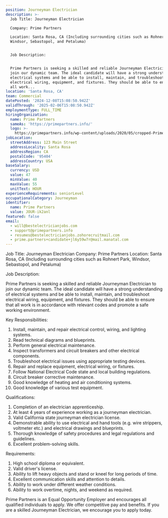 ```yaml
---
position: Journeyman Electrician
description: >-
  Job Title: Journeyman Electrician

  Company: Prime Partners

  Location: Santa Rosa, CA (Including surrounding cities such as Rohnert Park,
  Windsor, Sebastopol, and Petaluma)


  Job Description:


  Prime Partners is seeking a skilled and reliable Journeyman Electrician to
  join our dynamic team. The ideal candidate will have a strong understanding of
  electrical systems and be able to install, maintain, and troubleshoot
  electrical wiring, equipment, and fixtures. They should be able to ensure that
  all work...
location: 'Santa Rosa, CA'
team: Commercial
datePosted: '2024-12-08T15:08:50.942Z'
validThrough: '2025-02-06T15:08:50.942Z'
employmentType: FULL_TIME
hiringOrganization:
  name: Prime Partners
  sameAs: 'https://primepartners.info/'
  logo: >-
    https://primepartners.info/wp-content/uploads/2020/05/cropped-Prime-Partners-Logo-NO-BG-1-1.png
jobLocation:
  streetAddress: 123 Main Street
  addressLocality: Santa Rosa
  addressRegion: CA
  postalCode: '95404'
  addressCountry: USA
baseSalary:
  currency: USD
  value: 47
  minValue: 40
  maxValue: 55
  unitText: HOUR
experienceRequirements: seniorLevel
occupationalCategory: Journeyman
identifier:
  name: Prime Partners
  value: JOUR-ik2anl
featured: false
email:
  - will@bestelectricianjobs.com
  - support@primepartners.info
  - resumes@bestelectricianjobs.zohorecruitmail.com
  - prime.partners+candidate+jl6y59w7r@mail.manatal.com
---
```




Job Title: Journeyman Electrician
Company: Prime Partners
Location: Santa Rosa, CA (Including surrounding cities such as Rohnert Park, Windsor, Sebastopol, and Petaluma)

Job Description:

Prime Partners is seeking a skilled and reliable Journeyman Electrician to join our dynamic team. The ideal candidate will have a strong understanding of electrical systems and be able to install, maintain, and troubleshoot electrical wiring, equipment, and fixtures. They should be able to ensure that all work is in accordance with relevant codes and promote a safe working environment.

Key Responsibilities:

1. Install, maintain, and repair electrical control, wiring, and lighting systems.
2. Read technical diagrams and blueprints.
3. Perform general electrical maintenance.
4. Inspect transformers and circuit breakers and other electrical components.
5. Troubleshoot electrical issues using appropriate testing devices.
6. Repair and replace equipment, electrical wiring, or fixtures.
7. Follow National Electrical Code state and local building regulations.
8. Circuit breaker corrective maintenance.
9. Good knowledge of heating and air conditioning systems.
10. Good knowledge of various test equipment.

Qualifications:

1. Completion of an electrician apprenticeship.
2. At least 4 years of experience working as a journeyman electrician.
3. Valid California state journeyman electrician license.
4. Demonstrable ability to use electrical and hand tools (e.g. wire strippers, voltmeter etc.) and electrical drawings and blueprints.
5. Thorough knowledge of safety procedures and legal regulations and guidelines.
6. Excellent problem-solving skills.

Requirements:

1. High school diploma or equivalent.
2. Valid driver's license.
3. Ability to lift heavy objects and stand or kneel for long periods of time.
4. Excellent communication skills and attention to details.
5. Ability to work under different weather conditions.
6. Ability to work overtime, nights, and weekend as required.

Prime Partners is an Equal Opportunity Employer and encourages all qualified individuals to apply. We offer competitive pay and benefits. If you are a skilled Journeyman Electrician, we encourage you to apply today.